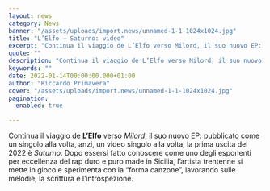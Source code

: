 ```yaml
---
layout: news
category: News
banner: "/assets/uploads/import.news/unnamed-1-1-1024x1024.jpg"
title: "L’Elfo – Saturno: video"
excerpt: "Continua il viaggio de L’Elfo verso Milord, il suo nuovo EP: pubblicato come un singolo alla volta, anzi, un video singolo alla volta, la prima uscita del 2022 è Saturno. Dopo essersi fatto conoscere come uno degli esponenti per eccellenza del rap duro e puro made in Sicilia, l’artista trentenne si mette in gioco e [&hellip"
quote: ""
description: "Continua il viaggio de L’Elfo verso Milord, il suo nuovo EP: pubblicato come un singolo alla volta, anzi, un video singolo alla volta, la prima uscita del 2022 è Saturno. Dopo essersi fatto conoscere come uno degli esponenti per eccellenza del rap duro e puro made in Sicilia, l’artista trentenne si mette in gioco e [&hellip"
keywords: ""
date: 2022-01-14T00:00:00.000+01:00
author: "Riccardo Primavera"
cover: "/assets/uploads/import.news/unnamed-1-1-1024x1024.jpg"
pagination:
  enabled: true

---
```


Continua il viaggio de **L’Elfo** verso _Milord_, il suo nuovo EP: pubblicato come un singolo alla volta, anzi, un video singolo alla volta, la prima uscita del 2022 è _Saturno_. Dopo essersi fatto conoscere come uno degli esponenti per eccellenza del rap duro e puro made in Sicilia, l’artista trentenne si mette in gioco e sperimenta con la “forma canzone”, lavorando sulle melodie, la scrittura e l’introspezione.